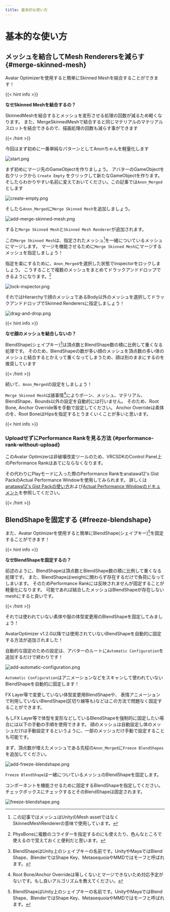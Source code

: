 ```yaml
---
title: 基本的な使い方
---
```


基本的な使い方
===

メッシュを結合してMesh Renderersを減らす {#merge-skinned-mesh}
--

Avatar Optimizerを使用すると簡単にSkinned Meshを結合することができます！

{{< hint info >}}

**なせSkinned Meshを結合するの？**

SkinnedMeshを結合するとメッシュを変形させる処理の回数が減るため軽くなります。
また、MergeSkinnedMeshで結合すると同じマテリアルのマテリアルスロットを結合できるので、描画処理の回数も減らす事ができます

{{< /hint >}}

今回はまず初めに一番単純なパターンとしてAnonちゃんを軽量化します

![start.png](./start.png)

まず初めにマージ先のGameObjectを作りましょう。
アバターのGameObjectを右クリックから `Create Empty` をクリックして新たなGameObjectを作ります。
そしたらわかりやすい名前に変えておいてください。この記事では`Anon_Merged`とします

![create-empty.png](./create-empty.png)

そしたら`Anon_Merged`に`Merge Skinned Mesh`を追加しましょう。

![add-merge-skinned-mesh.png](./add-merge-skinned-mesh.png)

すると`Merge Skinned Mesh`と`Skinned Mesh Renderer`が追加されます。

この`Merge Skinned Mesh`は、指定されたメッシュ[^mesh]を一緒についているメッシュにマージします。
マージを機能させるために`Merge Skinned Mesh`にマージするメッシュを指定しましょう！

指定を楽にするために、`Anon_Merged`を選択した状態でinspectorをロックしましょう。
こうすることで複数のメッシュをまとめてドラックアンドドロップできるようになります。[^tip-lock-inspector]

![lock-inspector.png](./lock-inspector.png)

それではHierarchyで顔のメッシュであるBody以外のメッシュを選択してドラックアンドドロップでSkinned Renderersに指定しましょう！

![drag-and-drop.png](./drag-and-drop.png)

{{< hint info >}}

**なせ顔のメッシュを結合しないの？**

BlendShape(シェイプキー)[^blend-shape]は頂点数とBlendShape数の積に比例して重くなる処理です。
そのため、BlendShapeの数が多い顔のメッシュを頂点数の多い体のメッシュと結合するとかえって重くなってしまうため、顔は別のままにするのを推奨しています

{{< /hint >}}

続いて、`Anon_Merged`の設定をしましょう！

`Merge Skinned Mesh`は諸事情[^merge-skinned-mesh]によりボーン、メッシュ、マテリアル、BlendShape、Bounds以外の設定を自動的には行いません。
そのため、Root Bone, Anchor Override等を手動で設定してください。
Anchor Overrideは素体のを、Root BoneはHipsを指定するとうまくいくことが多いと思います。

{{< hint info >}}

### UploadせずにPerformance Rankを見る方法 {#performance-rank-without-upload}

このAvatar Optimizerは非破壊改変ツールのため、VRCSDKのControl Panel上のPerformance Rankはあてにならなくなります。

その代わりにPlayモードに入った際のPerformance Rankをanatawa12's Gist PackのActual Performance Windowを使用してみられます。
詳しくは[anatawa12's Gist Packの使い方][gists-basic-usage]および[Actual Performance Windowのドキュメント][Actual Performance Window]を参照してください。

[gists-basic-usage]: https://vpm.anatawa12.com/gists/ja/docs/basic-usage/
[Actual Performance Window]: https://vpm.anatawa12.com/gists/ja/docs/reference/actual-performance-window/

{{< /hint >}}

[^tip-lock-inspector]: PhysBoneに複数のコライダーを指定するのにも使えたり、色んなところで使えるので覚えておくと便利だと思います。
[^merge-skinned-mesh]: Root Bone/Anchor Overrideは等しくないとマージできないため対応予定がないです。もし良いアルゴリズムを教えてください。
[^mesh]: この記事ではメッシュはUnityのMesh assetではなくSkinnedMeshRendererの意味で使用しています。

BlendShapeを固定する {#freeze-blendshape}
---

また、Avatar Optimizerを使用すると簡単にBlendShape(シェイプキー)[^blend-shape]を固定することができます！

{{< hint info >}}

**なせBlendShapeを固定するの？**

前述のように、BlendShapeは頂点数とBlendShape数の積に比例して重くなる処理です。
また、BlendShapeはweightに関わらず存在するだけで負荷になってしまいます。
そのためPerformance Rankには反映されませんが固定することが軽量化になります。
可能であれば結合したメッシュはBlendShapeが存在しないmeshにすると良いです。

{{< /hint >}}

それでは使われていない素体や服の体型変更用のBlendShapeを固定してみましょう！

AvatarOptimizer v1.2.0以降では使用されていないBlendShapeを自動的に固定する方法が追加されました！

自動的な固定のための設定は、アバターのルートに`Automatic Configuration`を追加するだけで終わりです！

![add-automatic-configuration.png](add-automatic-configuration.png)

`Automatic Configuration`はアニメーションなどをスキャンして使われていないBlendShapeを自動的に固定します！

FX Layer等で変更していない体型変更用BlendShapeや、 表情アニメーションで利用していないBlendShape(区切り線等も)などはこの方法で問題なく固定することができます。

もしFX Layer等で体型を変形などしているBlendShapeを強制的に固定したい場合には以下の手動の手順を使用できます。
顔のメッシュは自動設定し体のメッシュだけは手動設定するというように、一部のメッシュだけ手動で設定することも可能です。

まず、頂点数が増えたメッシュである先程の`Anon_Merged`に`Freeze BlendShapes`を追加してください。

![add-freeze-blendshape.png](add-freeze-blendshape.png)

`Freeze BlendShape`は一緒についているメッシュのBlendShapeを固定します。

コンポーネントを機能させるために固定するBlendShapeを指定してください。
チェックボックスにチェックするとそのBlendShapeは固定されます。

![freeze-blendshape.png](freeze-blendshape.png)

[^blend-shape]: BlendShapeはUnity上のシェイプキーの名前です。UnityやMayaではBlend Shape、BlenderではShape Key、MetasequoiaやMMDではモーフと呼ばれます。
